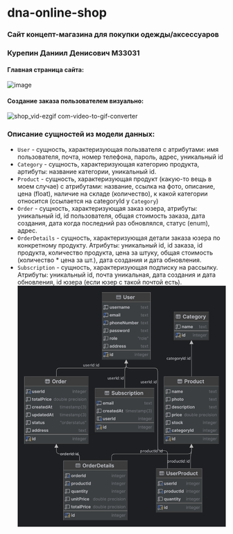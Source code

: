# dna-online-shop
### Сайт концепт-магазина для покупки одежды/аксессуаров
### Курепин Даниил Денисович M33031
#### Главная страница сайта: 
<img width="1438" alt="image" src="https://github.com/DKurepin/dna-online-shop-fullstack/assets/91544570/dec01f0b-16f3-4a66-826a-54af84abf0c3">

#### Создание заказа пользователем визуально: 
![shop_vid-ezgif com-video-to-gif-converter](https://github.com/DKurepin/dna-online-shop-fullstack/assets/91544570/4b75aa33-308b-467a-8ba7-c0a5226df004)


### Описание сущностей из модели данных:
* ```User``` - сущность, характеризующая пользвателя с атрибутами: имя пользователя, почта, номер телефона, пароль, адрес, уникальный id
* ```Category``` - сущность, характеризующая категорию продукта, артибуты: название категории, уникальный id.
* ```Product``` - сущность, характеризующая продукт (какую-то вещь в моем случае) с атрибутами: название, ссылка на фото, описание, цена (float), наличие на складе (количество), к какой категории относится (ссылается на categoryId у ```Category```)
* ```Order``` - сущность, характеризующая заказ юзера, атрибуты: уникальный id, id пользователя, общая стоимость заказа, дата создания, дата когда последний раз обновлялся, статус (enum), адрес.
* ```OrderDetails``` - сущность, характеризующая детали заказа юзера по конкретному продукту. Атрибуты: уникальный id, id заказа, id продукта, количество продукта, цена за штуку, общая стоимость (количество * цена за шт.), дата создания и дата обновления.
* ```Subscription``` - сущность, характеризующая подписку на рассылку. Атрибуты: уникальный id, почта уникальная, дата создания и дата обновления, id юзера (если юзер с такой почтой есть).
![shopdb_scheme_updated.png](shopdb_scheme_updated.png)
